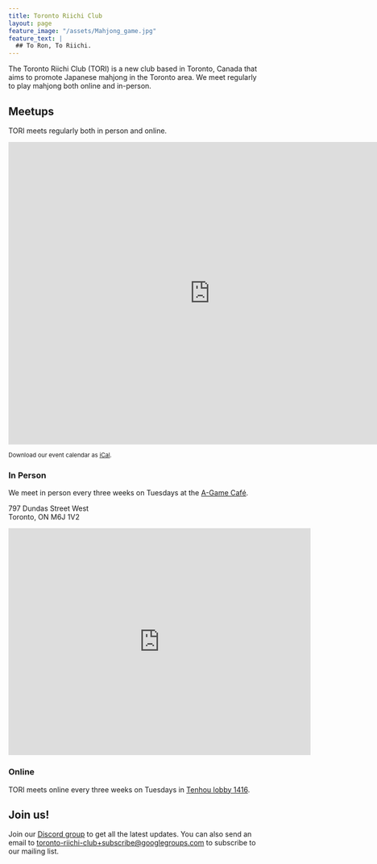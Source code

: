 ```yaml
---
title: Toronto Riichi Club
layout: page
feature_image: "/assets/Mahjong_game.jpg"
feature_text: |
  ## To Ron, To Riichi.
---
```


The Toronto Riichi Club (TORI) is a new club based in Toronto, Canada that aims to promote Japanese mahjong in the Toronto area.
We meet regularly to play mahjong both online and in-person.

## Meetups

TORI meets regularly both in person and online.

<iframe src="https://calendar.google.com/calendar/embed?src=hcf286bplhs1pe6iq10dn9is1o%40group.calendar.google.com&ctz=America%2FToronto" style="border: 0" width="800" height="600" frameborder="0" scrolling="no"></iframe>

<small>Download our event calendar as [iCal](https://calendar.google.com/calendar/ical/hcf286bplhs1pe6iq10dn9is1o%40group.calendar.google.com/public/basic.ics).</small>

### In Person

We meet in person every three weeks on Tuesdays at the [A-Game Café](http://agamecafe.ca/).

797 Dundas Street West  
Toronto, ON M6J 1V2

<div class="map"><iframe src="https://www.google.com/maps/embed?pb=!1m14!1m8!1m3!1d2886.8246766134553!2d-79.4101937!3d43.6518159!3m2!1i1024!2i768!4f13.1!3m3!1m2!1s0x882b34cfe2463463%3A0x836ffeb988512d3b!2sA+Game+Cafe!5e0!3m2!1sen!2sca!4v1553604227984" width="600" height="450" frameborder="0" style="border:0" allowfullscreen></iframe></div>

### Online

TORI meets online every three weeks on Tuesdays in [Tenhou lobby 1416](http://tenhou.net/0/?L1416).

## Join us!

Join our [Discord group](https://discord.gg/S4SxKgw) to get all the latest updates. You can also send an email to [toronto-riichi-club+subscribe@googlegroups.com](mailto:toronto-riichi-club+subscribe@googlegroups.com) to subscribe to our mailing list.
